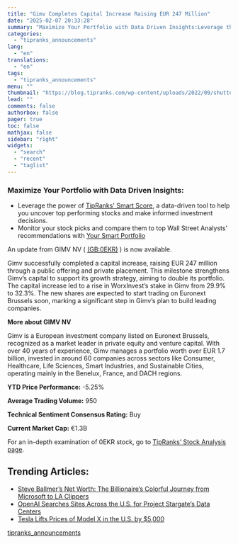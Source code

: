 ```yaml
---
title: "Gimv Completes Capital Increase Raising EUR 247 Million"
date: "2025-02-07 20:33:28"
summary: "Maximize Your Portfolio with Data Driven Insights:Leverage the power of TipRanks' Smart Score, a data-driven tool to help you uncover top performing stocks and make informed investment decisions. Monitor your stock picks and compare them to top Wall Street Analysts' recommendations with Your Smart PortfolioAn update from GIMV NV (..."
categories:
  - "tipranks_announcements"
lang:
  - "en"
translations:
  - "en"
tags:
  - "tipranks_announcements"
menu: ""
thumbnail: "https://blog.tipranks.com/wp-content/uploads/2022/09/shutterstock_212123620-750x406.jpg"
lead: ""
comments: false
authorbox: false
pager: true
toc: false
mathjax: false
sidebar: "right"
widgets:
  - "search"
  - "recent"
  - "taglist"
---
```


### Maximize Your Portfolio with Data Driven Insights:

* Leverage the power of [TipRanks' Smart Score](https://www.tipranks.com/screener/top-smart-score-stocks), a data-driven tool to help you uncover top performing stocks and make informed investment decisions.
* Monitor your stock picks and compare them to top Wall Street Analysts' recommendations with  [Your Smart Portfolio](https://www.tipranks.com/smart-portfolio/holdings)

An update from GIMV NV ( [(GB:0EKR)](https://www.tipranks.com/stocks/gb:0ekr) ) is now available.

Gimv successfully completed a capital increase, raising EUR 247 million through a public offering and private placement. This milestone strengthens Gimv’s capital to support its growth strategy, aiming to double its portfolio. The capital increase led to a rise in WorxInvest’s stake in Gimv from 29.9% to 32.3%. The new shares are expected to start trading on Euronext Brussels soon, marking a significant step in Gimv’s plan to build leading companies.

**More about GIMV NV**

Gimv is a European investment company listed on Euronext Brussels, recognized as a market leader in private equity and venture capital. With over 40 years of experience, Gimv manages a portfolio worth over EUR 1.7 billion, invested in around 60 companies across sectors like Consumer, Healthcare, Life Sciences, Smart Industries, and Sustainable Cities, operating mainly in the Benelux, France, and DACH regions.

**YTD Price Performance:** -5.25%

**Average Trading Volume:** 950

**Technical Sentiment Consensus Rating:** Buy

**Current Market Cap:** €1.3B

For an in-depth examination of 0EKR stock, go to [TipRanks’ Stock Analysis page](https://www.tipranks.com/stocks/gb:0ekr/stock-analysis).

Trending Articles:
------------------

* [Steve Ballmer’s Net Worth: The Billionaire’s Colorful Journey from Microsoft to LA Clippers](https://www.tipranks.com/news/steve-ballmers-net-worth-the-billionaires-colorful-journey-from-microsoft-to-la-clippers)
* [OpenAI Searches Sites Across the U.S. for Project Stargate’s Data Centers](https://www.tipranks.com/news/openai-searches-sites-across-the-u-s-for-project-stargates-data-centers)
* [Tesla Lifts Prices of Model X in the U.S. by $5,000](https://www.tipranks.com/news/tesla-lifts-prices-of-model-x-in-the-u-s-by-5000)

[tipranks_announcements](https://www.tipranks.com/news/company-announcements/gimv-completes-capital-increase-raising-eur-247-million)
